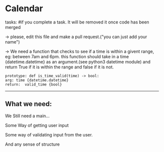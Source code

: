 # Calendar

tasks: #if you complete a task. It will be removed it once code has been merged

-> please, edit this file and make a pull request.("you can just add your name")

-> We need a function that checks to see if a time is within a givent range, eg: between 7am and 6pm.
    this function should take in a time {datetime.datetime} as an argument.(see python3 datetime module)
    and return True if it is within the range and false if it is not.
    
    prototype: def is_time_valid(time) -> bool:
    arg: time {datetime.datetime}
    return:  valid_time {bool}
    
------------------------------------------------------------------------------

What we need:
-------------
We Still need a main...

Some Way of getting user input

Some way of validating input from the user.

And any sense of structure
